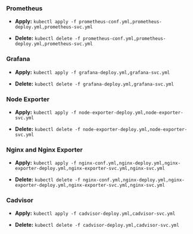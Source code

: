 ### Prometheus

- **Apply:** ```kubectl apply -f prometheus-conf.yml,prometheus-deploy.yml,prometheus-svc.yml```

- **Delete:** ```kubectl delete -f prometheus-conf.yml,prometheus-deploy.yml,prometheus-svc.yml```

### Grafana

- **Apply:** ```kubectl apply -f grafana-deploy.yml,grafana-svc.yml```

- **Delete:** ```kubectl delete -f grafana-deploy.yml,grafana-svc.yml```

### Node Exporter ##

- **Apply:** ```kubectl apply -f node-exporter-deploy.yml,node-exporter-svc.yml```

- **Delete:** ```kubectl delete -f node-exporter-deploy.yml,node-exporter-svc.yml```

### Nginx and Nginx Exporter 

- **Apply:** ```kubectl apply -f nginx-conf.yml,nginx-deploy.yml,nginx-exporter-deploy.yml,nginx-exporter-svc.yml,nginx-svc.yml```

- **Delete:** ```kubectl delete -f nginx-conf.yml,nginx-deploy.yml,nginx-exporter-deploy.yml,nginx-exporter-svc.yml,nginx-svc.yml```

### Cadvisor 

- **Apply:** ```kubectl apply -f cadvisor-deploy.yml,cadvisor-svc.yml```

- **Delete:** ```kubectl delete -f cadvisor-deploy.yml,cadvisor-svc.yml```

